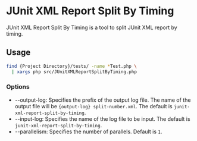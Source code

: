# JUnit XML Report Split By Timing
JUnit XML Report Split By Timing is a tool to split JUnit XML report by timing.

## Usage
```bash
find {Project Directory}/tests/ -name *Test.php \
  | xargs php src/JUnitXMLReportSplitByTiming.php
```

### Options
- --output-log: Specifies the prefix of the output log file. The name of the output file will be `{output-log} split-number.xml`. The default is `junit-xml-report-split-by-timing`.
- --input-log: Specifies the name of the log file to be input. The default is `junit-xml-report-split-by-timing`.
- --parallelism: Specifies the number of parallels. Default is `1`.
